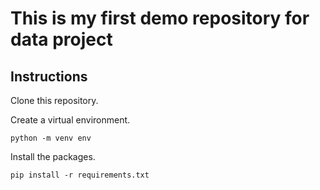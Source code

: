 # This is my first demo repository for data project

## Instructions
Clone this repository.

Create a virtual environment.

`python -m venv env`

Install the packages.

`pip install -r requirements.txt`
